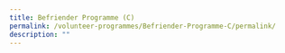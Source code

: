 ```yaml
---
title: Befriender Programme (C)
permalink: /volunteer-programmes/Befriender-Programme-C/permalink/
description: ""
---
```


